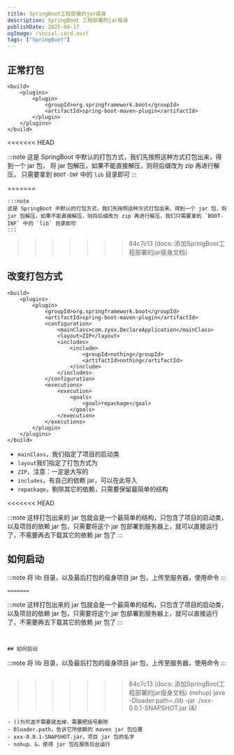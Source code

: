 ```yaml
---
title: SpringBoot工程部署的jar瘦身
description: SpringBoot 工程部署的jar瘦身
publishDate: 2025-04-17
ogImage: /social-card.avif
tags: ["SpringBoot"]
---
```


## 正常打包
```
<build>
    <plugins>
        <plugin>
            <groupId>org.springframework.boot</groupId>
            <artifactId>spring-boot-maven-plugin</artifactId>
        </plugin>
    </plugins>
</build>
```
<<<<<<< HEAD

:::note
这是 SpringBoot 中默认的打包方式，我们先按照这种方式打包出来，得到一个 jar 包，
将 jar 包解压，如果不能直接解压，则将后缀改为 zip 再进行解压，
只需要拿到 `BOOT-INF` 中的 `lib` 目录即可
:::

=======
```
:::note
这是 SpringBoot 中默认的打包方式，我们先按照这种方式打包出来，得到一个 jar 包，将 jar 包解压，如果不能直接解压，则将后缀改为 zip 再进行解压，我们只需要拿到 `BOOT-INF` 中的 `lib` 目录即可
:::
```
>>>>>>> 84c7c13 (docs: 添加SpringBoot工程部署的jar瘦身文档)
## 改变打包方式
```
<build>
    <plugins>
        <plugin>
            <groupId>org.springframework.boot</groupId>
            <artifactId>spring-boot-maven-plugin</artifactId>
            <configuration>
                <mainClass>com.zyxx.DeclareApplication</mainClass>
                <layout>ZIP</layout>
                <includes>
                    <include>
                        <groupId>nothing</groupId>
                        <artifactId>nothing</artifactId>
                    </include>
                </includes>
            </configuration>
            <executions>
                <execution>
                    <goals>
                        <goal>repackage</goal>
                    </goals>
                </execution>
            </executions>
        </plugin>
    </plugins>
</build>
```
- `mainClass`，我们指定了项目的启动类
- `layout`我们指定了打包方式为 
- `ZIP`，注意：一定是大写的
- `includes`，有自己的依赖 jar，可以在此导入
- `repackage`，剔除其它的依赖，只需要保留最简单的结构


<<<<<<< HEAD

:::note
这样打包出来的 jar 包就会是一个最简单的结构，只包含了项目的启动类，以及项目的依赖 jar 包，只需要将这个 jar 包部署到服务器上，就可以直接运行了，不需要再去下载其它的依赖 jar 包了
:::



## 如何启动

:::note
将 lib 目录，以及最后打包的瘦身项目 jar 包，上传至服务器，使用命令
:::


```md
=======
```
:::note
这样打包出来的 jar 包就会是一个最简单的结构，只包含了项目的启动类，以及项目的依赖 jar 包，只需要将这个 jar 包部署到服务器上，就可以直接运行了，不需要再去下载其它的依赖 jar 包了
:::
```


## 如何启动
```
:::note
将 lib 目录，以及最后打包的瘦身项目 jar 包，上传至服务器，使用命令
:::
```

```
>>>>>>> 84c7c13 (docs: 添加SpringBoot工程部署的jar瘦身文档)
 (nohup) java -Dloader.path=./lib -jar ./xxx-0.0.1-SNAPSHOT.jar (&)
```
- ()为可选不需要就去掉，需要把括号删除
- Dloader.path，告诉它所依赖的 maven jar 包位置
- xxx-0.0.1-SNAPSHOT.jar，项目 jar 包的名字
- nohup、&，使得 jar 包在服务后台运行

